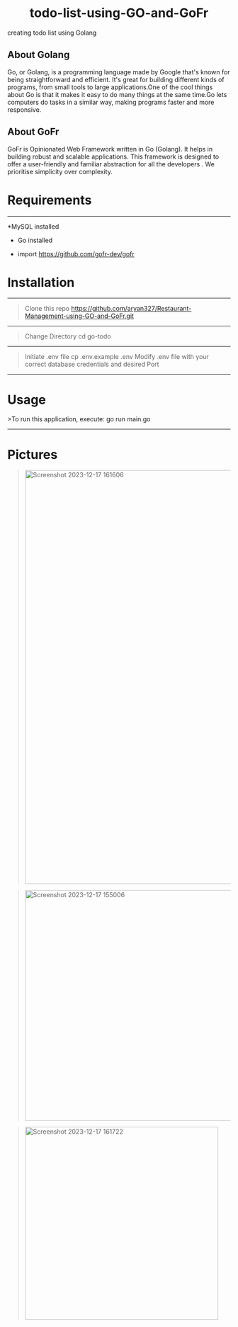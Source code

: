 <h1 align="center"> todo-list-using-GO-and-GoFr </h1>




creating todo list using Golang




<h2>About Golang</h2>




Go, or Golang, is a programming language made by Google that's known for being straightforward and efficient. It's great for building different kinds of programs, from small tools to large applications.One of the cool things about Go is that it makes it easy to do many things at the same time.Go lets computers do tasks in a similar way, making programs faster and more responsive.


<h2>About GoFr</h2>

GoFr is Opinionated Web Framework written in Go (Golang). It helps in building robust and scalable applications. This framework is designed to offer a user-friendly and familiar abstraction for all the developers . We prioritise simplicity over complexity.

<h1>Requirements</h1>
<hr>


*MySQL installed


* Go installed


* import https://github.com/gofr-dev/gofr 



<h1>Installation</h1>
<hr>

>Clone this repo
>https://github.com/aryan327/Restaurant-Management-using-GO-and-GoFr.git
<hr>

>Change Directory
>cd go-todo
<hr>

>Initiate .env file
>cp .env.example .env
>Modify .env file with your correct database credentials and desired Port
<hr>

<h1>Usage</h1>
>To run this application, execute:
go run main.go
<hr>

<h1>Pictures</h1>

><img width="935" alt="Screenshot 2023-12-17 161606" src="https://github.com/aryan327/ToDo-List-using-GO-and-GoFr/assets/82660401/011aca33-8401-4093-9736-67966fa96156">


><img width="521" alt="Screenshot 2023-12-17 155006" src="https://github.com/aryan327/Restaurant-Management-using-GO-and-GoFr/assets/82660401/42c1e3ca-a123-4fd4-bdce-fa3a0c6d296d">


><img width="436" alt="Screenshot 2023-12-17 161722" src="https://github.com/aryan327/ToDo-List-using-GO-and-GoFr/assets/82660401/ecae426d-7128-42d7-9172-c30fb009c793">








